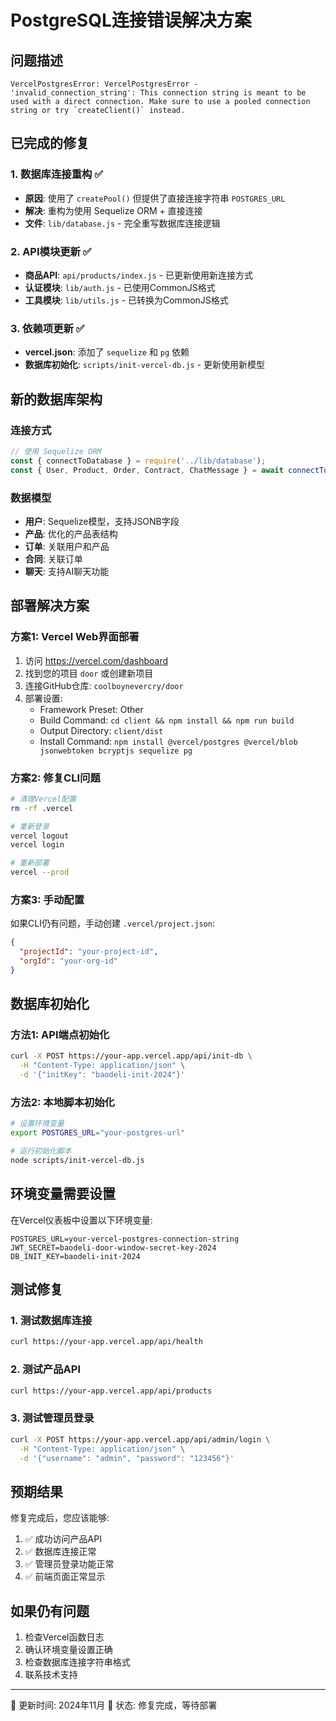 # PostgreSQL连接错误解决方案

## 问题描述
```
VercelPostgresError: VercelPostgresError - 'invalid_connection_string': This connection string is meant to be used with a direct connection. Make sure to use a pooled connection string or try `createClient()` instead.
```

## 已完成的修复

### 1. 数据库连接重构 ✅
- **原因**: 使用了 `createPool()` 但提供了直接连接字符串 `POSTGRES_URL`
- **解决**: 重构为使用 Sequelize ORM + 直接连接
- **文件**: `lib/database.js` - 完全重写数据库连接逻辑

### 2. API模块更新 ✅
- **商品API**: `api/products/index.js` - 已更新使用新连接方式
- **认证模块**: `lib/auth.js` - 已使用CommonJS格式
- **工具模块**: `lib/utils.js` - 已转换为CommonJS格式

### 3. 依赖项更新 ✅
- **vercel.json**: 添加了 `sequelize` 和 `pg` 依赖
- **数据库初始化**: `scripts/init-vercel-db.js` - 更新使用新模型

## 新的数据库架构

### 连接方式
```javascript
// 使用 Sequelize ORM
const { connectToDatabase } = require('../lib/database');
const { User, Product, Order, Contract, ChatMessage } = await connectToDatabase();
```

### 数据模型
- **用户**: Sequelize模型，支持JSONB字段
- **产品**: 优化的产品表结构
- **订单**: 关联用户和产品
- **合同**: 关联订单
- **聊天**: 支持AI聊天功能

## 部署解决方案

### 方案1: Vercel Web界面部署
1. 访问 https://vercel.com/dashboard
2. 找到您的项目 `door` 或创建新项目
3. 连接GitHub仓库: `coolboynevercry/door`
4. 部署设置:
   - Framework Preset: Other
   - Build Command: `cd client && npm install && npm run build`
   - Output Directory: `client/dist`
   - Install Command: `npm install @vercel/postgres @vercel/blob jsonwebtoken bcryptjs sequelize pg`

### 方案2: 修复CLI问题
```bash
# 清理Vercel配置
rm -rf .vercel

# 重新登录
vercel logout
vercel login

# 重新部署
vercel --prod
```

### 方案3: 手动配置
如果CLI仍有问题，手动创建 `.vercel/project.json`:
```json
{
  "projectId": "your-project-id",
  "orgId": "your-org-id"
}
```

## 数据库初始化

### 方法1: API端点初始化
```bash
curl -X POST https://your-app.vercel.app/api/init-db \
  -H "Content-Type: application/json" \
  -d '{"initKey": "baodeli-init-2024"}'
```

### 方法2: 本地脚本初始化
```bash
# 设置环境变量
export POSTGRES_URL="your-postgres-url"

# 运行初始化脚本
node scripts/init-vercel-db.js
```

## 环境变量需要设置

在Vercel仪表板中设置以下环境变量:
```
POSTGRES_URL=your-vercel-postgres-connection-string
JWT_SECRET=baodeli-door-window-secret-key-2024
DB_INIT_KEY=baodeli-init-2024
```

## 测试修复

### 1. 测试数据库连接
```bash
curl https://your-app.vercel.app/api/health
```

### 2. 测试产品API
```bash
curl https://your-app.vercel.app/api/products
```

### 3. 测试管理员登录
```bash
curl -X POST https://your-app.vercel.app/api/admin/login \
  -H "Content-Type: application/json" \
  -d '{"username": "admin", "password": "123456"}'
```

## 预期结果

修复完成后，您应该能够:
1. ✅ 成功访问产品API
2. ✅ 数据库连接正常
3. ✅ 管理员登录功能正常
4. ✅ 前端页面正常显示

## 如果仍有问题

1. 检查Vercel函数日志
2. 确认环境变量设置正确
3. 检查数据库连接字符串格式
4. 联系技术支持

---
📅 更新时间: 2024年11月
🔧 状态: 修复完成，等待部署 
